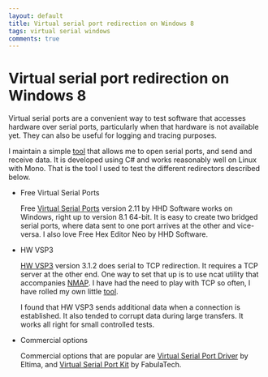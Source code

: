 ```yaml
---
layout: default
title: Virtual serial port redirection on Windows 8
tags: virtual serial windows
comments: true
---
```

# Virtual serial port redirection on Windows 8

Virtual serial ports are a convenient way to test software that accesses hardware over serial ports, particularly when that hardware is not available yet. They can also be useful for logging and tracing purposes.

I maintain a simple [tool](https://github.com/tewarid/net-tools/tree/master/SerialTool) that allows me to open serial ports, and send and receive data. It is developed using C# and works reasonably well on Linux with Mono. That is the tool I used to test the different redirectors described below.

* Free Virtual Serial Ports

    Free [Virtual Serial Ports](https://www.hhdsoftware.com/virtual-serial-ports) version 2.11 by HHD Software works on Windows, right up to version 8.1 64-bit. It is easy to create two bridged serial ports, where data sent to one port arrives at the other and vice-versa. I also love Free Hex Editor Neo by HHD Software.

* HW VSP3

    [HW VSP3](http://www.hw-group.com/products/hw_vsp/index_en.html) version 3.1.2 does serial to TCP redirection. It requires a TCP server at the other end. One way to set that up is to use ncat utility that accompanies [NMAP](http://nmap.org/). I have had the need to play with TCP so often, I have rolled my own little [tool](https://github.com/tewarid/net-tools/tree/master/TcpClientTool).

    I found that HW VSP3 sends additional data when a connection is established. It also tended to corrupt data during large transfers. It works all right for small controlled tests.

* Commercial options

    Commercial options that are popular are [Virtual Serial Port Driver](http://www.eltima.com/products/vspdxp/) by Eltima, and [Virtual Serial Port Kit](http://www.fabulatech.com/virtual-serial-port-kit.html) by FabulaTech.
